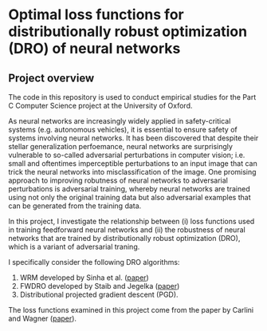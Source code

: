 # Optimal loss functions for distributionally robust optimization (DRO) of neural networks

## Project overview

The code in this repository is used to conduct empirical studies for the Part C Computer Science project at the University of Oxford.

As neural networks are increasingly widely applied in safety-critical systems (e.g. autonomous vehicles), it is essential to ensure safety of systems involving neural networks. 
It has been discovered that despite their stellar generalization perfoemance, neural networks are surprisingly vulnerable to so-called adversarial perturbations in computer vision; i.e. small and oftentimes imperceptible perturbations to an input image that can trick the neural networks into misclassification of the image. 
One promising approach to improving robutness of neural networks to adversarial perturbations is adversarial training, whereby neural networks are trained using not only the original training data but also adversarial examples that can be generated from the training data. 

In this project, I investigate the relationship between (i) loss functions used in training feedforward neural networks and (ii) the robustness of neural networks that are trained by distributionally robust optimization (DRO), which is a variant of adversarial traning. 

I specifically consider the following DRO algorithms:
1. WRM developed by Sinha et al. ([paper](https://arxiv.org/abs/1710.10571))
2. FWDRO developed by Staib and Jegelka ([paper](https://machine-learning-and-security.github.io/papers/mlsec17_paper_30.pdf))
3. Distributional projected gradient descent (PGD). 

The loss functions examined in this project come from the paper by Carlini and Wagner ([paper](https://arxiv.org/abs/1608.04644)).
